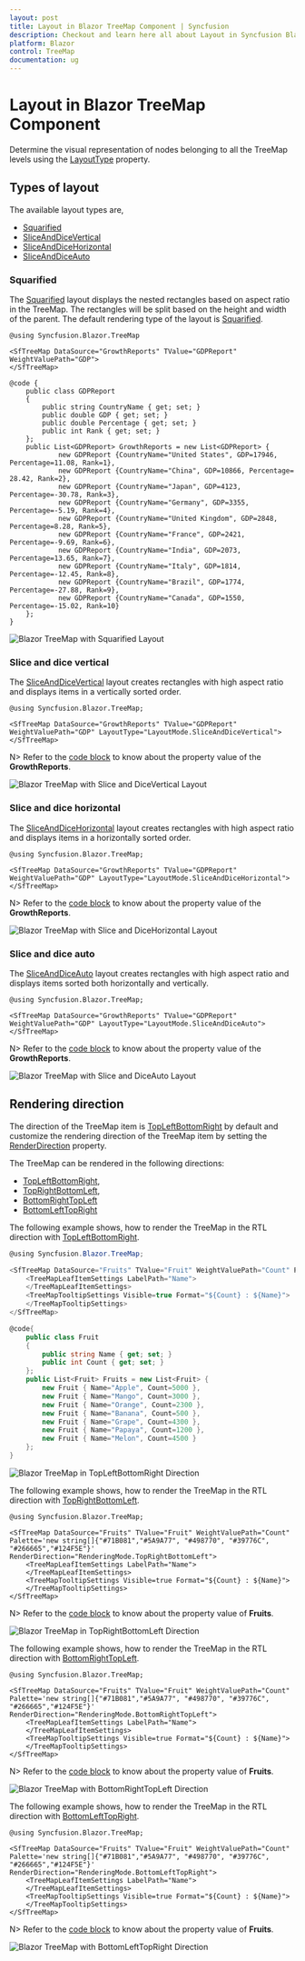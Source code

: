 ```yaml
---
layout: post
title: Layout in Blazor TreeMap Component | Syncfusion
description: Checkout and learn here all about Layout in Syncfusion Blazor TreeMap component and much more details.
platform: Blazor
control: TreeMap
documentation: ug
---
```


# Layout in Blazor TreeMap Component

Determine the visual representation of nodes belonging to all the TreeMap levels using the [LayoutType](https://help.syncfusion.com/cr/blazor/Syncfusion.Blazor.TreeMap.SfTreeMap-1.html#Syncfusion_Blazor_TreeMap_SfTreeMap_1_LayoutType) property.

## Types of layout

The available layout types are,

* [Squarified](https://help.syncfusion.com/cr/blazor/Syncfusion.Blazor.TreeMap.LayoutMode.html#Syncfusion_Blazor_TreeMap_LayoutMode_Squarified)
* [SliceAndDiceVertical](https://help.syncfusion.com/cr/blazor/Syncfusion.Blazor.TreeMap.LayoutMode.html#Syncfusion_Blazor_TreeMap_LayoutMode_SliceAndDiceVertical)
* [SliceAndDiceHorizontal](https://help.syncfusion.com/cr/blazor/Syncfusion.Blazor.TreeMap.LayoutMode.html#Syncfusion_Blazor_TreeMap_LayoutMode_SliceAndDiceHorizontal)
* [SliceAndDiceAuto](https://help.syncfusion.com/cr/blazor/Syncfusion.Blazor.TreeMap.LayoutMode.html#Syncfusion_Blazor_TreeMap_LayoutMode_SliceAndDiceAuto)

### Squarified

The [Squarified](https://help.syncfusion.com/cr/blazor/Syncfusion.Blazor.TreeMap.LayoutMode.html#Syncfusion_Blazor_TreeMap_LayoutMode_Squarified) layout displays the nested rectangles based on aspect ratio in the TreeMap. The rectangles will be split based on the height and width of the parent. The default rendering type of the layout is [Squarified](https://help.syncfusion.com/cr/blazor/Syncfusion.Blazor.TreeMap.LayoutMode.html#Syncfusion_Blazor_TreeMap_LayoutMode_Squarified).

```cshtml
@using Syncfusion.Blazor.TreeMap

<SfTreeMap DataSource="GrowthReports" TValue="GDPReport" WeightValuePath="GDP">
</SfTreeMap>

@code {
    public class GDPReport
    {
        public string CountryName { get; set; }
        public double GDP { get; set; }
        public double Percentage { get; set; }
        public int Rank { get; set; }
    };
    public List<GDPReport> GrowthReports = new List<GDPReport> {
            new GDPReport {CountryName="United States", GDP=17946, Percentage=11.08, Rank=1},
            new GDPReport {CountryName="China", GDP=10866, Percentage= 28.42, Rank=2},
            new GDPReport {CountryName="Japan", GDP=4123, Percentage=-30.78, Rank=3},
            new GDPReport {CountryName="Germany", GDP=3355, Percentage=-5.19, Rank=4},
            new GDPReport {CountryName="United Kingdom", GDP=2848, Percentage=8.28, Rank=5},
            new GDPReport {CountryName="France", GDP=2421, Percentage=-9.69, Rank=6},
            new GDPReport {CountryName="India", GDP=2073, Percentage=13.65, Rank=7},
            new GDPReport {CountryName="Italy", GDP=1814, Percentage=-12.45, Rank=8},
            new GDPReport {CountryName="Brazil", GDP=1774, Percentage=-27.88, Rank=9},
            new GDPReport {CountryName="Canada", GDP=1550, Percentage=-15.02, Rank=10}
    };
}
```

![Blazor TreeMap with Squarified Layout](images/Layout/blazor-treemap-squarified-layout.png)

### Slice and dice vertical

The [SliceAndDiceVertical](https://help.syncfusion.com/cr/blazor/Syncfusion.Blazor.TreeMap.LayoutMode.html#Syncfusion_Blazor_TreeMap_LayoutMode_SliceAndDiceVertical) layout creates rectangles with high aspect ratio and displays items in a vertically sorted order.

```cshtml
@using Syncfusion.Blazor.TreeMap;

<SfTreeMap DataSource="GrowthReports" TValue="GDPReport" WeightValuePath="GDP" LayoutType="LayoutMode.SliceAndDiceVertical">
</SfTreeMap>
```

N> Refer to the [code block](#squarified) to know about the property value of the **GrowthReports**.

![Blazor TreeMap with Slice and DiceVertical Layout](images/Layout/blazor-treemap-slice-and-dicevertical-layout.png)

### Slice and dice horizontal

The [SliceAndDiceHorizontal](https://help.syncfusion.com/cr/blazor/Syncfusion.Blazor.TreeMap.LayoutMode.html#Syncfusion_Blazor_TreeMap_LayoutMode_SliceAndDiceHorizontal) layout creates rectangles with high aspect ratio and displays items in a horizontally sorted order.

```cshtml
@using Syncfusion.Blazor.TreeMap;

<SfTreeMap DataSource="GrowthReports" TValue="GDPReport" WeightValuePath="GDP" LayoutType="LayoutMode.SliceAndDiceHorizontal">
</SfTreeMap>
```

N> Refer to the [code block](#squarified) to know about the property value of the **GrowthReports**.

![Blazor TreeMap with Slice and DiceHorizontal Layout](images/Layout/blazor-treemap-slice-and-dicehorizontal.png)

### Slice and dice auto

The [SliceAndDiceAuto](https://help.syncfusion.com/cr/blazor/Syncfusion.Blazor.TreeMap.LayoutMode.html#Syncfusion_Blazor_TreeMap_LayoutMode_SliceAndDiceAuto) layout creates rectangles with high aspect ratio and displays items sorted both horizontally and vertically.

```cshtml
@using Syncfusion.Blazor.TreeMap;

<SfTreeMap DataSource="GrowthReports" TValue="GDPReport" WeightValuePath="GDP" LayoutType="LayoutMode.SliceAndDiceAuto">
</SfTreeMap>
```

N> Refer to the [code block](#squarified) to know about the property value of the **GrowthReports**.

![Blazor TreeMap with Slice and DiceAuto Layout](images/Layout/blazor-treemap-slice-and-diceauto.png)

## Rendering direction

The direction of the TreeMap item is [TopLeftBottomRight](https://help.syncfusion.com/cr/blazor/Syncfusion.Blazor.TreeMap.RenderingMode.html#Syncfusion_Blazor_TreeMap_RenderingMode_TopLeftBottomRight) by default and customize the rendering direction of the TreeMap item by setting the [RenderDirection](https://help.syncfusion.com/cr/blazor/Syncfusion.Blazor.TreeMap.SfTreeMap-1.html#Syncfusion_Blazor_TreeMap_SfTreeMap_1_RenderDirection) property.

The TreeMap can be rendered in the following directions:

* [TopLeftBottomRight](https://help.syncfusion.com/cr/blazor/Syncfusion.Blazor.TreeMap.RenderingMode.html#Syncfusion_Blazor_TreeMap_RenderingMode_TopLeftBottomRight),
* [TopRightBottomLeft](https://help.syncfusion.com/cr/blazor/Syncfusion.Blazor.TreeMap.RenderingMode.html#Syncfusion_Blazor_TreeMap_RenderingMode_TopRightBottomLeft),
* [BottomRightTopLeft](https://help.syncfusion.com/cr/blazor/Syncfusion.Blazor.TreeMap.RenderingMode.html#Syncfusion_Blazor_TreeMap_RenderingMode_BottomRightTopLeft)
* [BottomLeftTopRight](https://help.syncfusion.com/cr/blazor/Syncfusion.Blazor.TreeMap.RenderingMode.html#Syncfusion_Blazor_TreeMap_RenderingMode_BottomLeftTopRight)

The following example shows, how to render the TreeMap in the RTL direction with [TopLeftBottomRight](https://help.syncfusion.com/cr/blazor/Syncfusion.Blazor.TreeMap.RenderingMode.html#Syncfusion_Blazor_TreeMap_RenderingMode_TopLeftBottomRight).

```csharp
@using Syncfusion.Blazor.TreeMap;

<SfTreeMap DataSource="Fruits" TValue="Fruit" WeightValuePath="Count" Palette='new string[]{"#71B081","#5A9A77", "#498770", "#39776C", "#266665","#124F5E"}' RenderDirection="RenderingMode.TopLeftBottomRight">
    <TreeMapLeafItemSettings LabelPath="Name">
    </TreeMapLeafItemSettings>
    <TreeMapTooltipSettings Visible=true Format="${Count} : ${Name}">
    </TreeMapTooltipSettings>
</SfTreeMap>

@code{
    public class Fruit
    {
        public string Name { get; set; }
        public int Count { get; set; }
    };
    public List<Fruit> Fruits = new List<Fruit> {
        new Fruit { Name="Apple", Count=5000 },
        new Fruit { Name="Mango", Count=3000 },
        new Fruit { Name="Orange", Count=2300 },
        new Fruit { Name="Banana", Count=500 },
        new Fruit { Name="Grape", Count=4300 },
        new Fruit { Name="Papaya", Count=1200 },
        new Fruit { Name="Melon", Count=4500 }
    };
}
```

![Blazor TreeMap in TopLeftBottomRight Direction](images/Internationalization/blazor-treemap-top-left-bottom-right-direction.png)

The following example shows, how to render the TreeMap in the RTL direction with [TopRightBottomLeft](https://help.syncfusion.com/cr/blazor/Syncfusion.Blazor.TreeMap.RenderingMode.html#Syncfusion_Blazor_TreeMap_RenderingMode_TopRightBottomLeft).

```cshtml
@using Syncfusion.Blazor.TreeMap;

<SfTreeMap DataSource="Fruits" TValue="Fruit" WeightValuePath="Count" Palette='new string[]{"#71B081","#5A9A77", "#498770", "#39776C", "#266665","#124F5E"}' RenderDirection="RenderingMode.TopRightBottomLeft">
    <TreeMapLeafItemSettings LabelPath="Name">
    </TreeMapLeafItemSettings>
    <TreeMapTooltipSettings Visible=true Format="${Count} : ${Name}">
    </TreeMapTooltipSettings>
</SfTreeMap>
```

N> Refer to the [code block](#rendering-direction) to know about the property value of **Fruits**.

![Blazor TreeMap in TopRightBottomLeft Direction](images/Internationalization/blazor-treemap-top-right-bottom-left-direction.png)

The following example shows, how to render the TreeMap in the RTL direction with [BottomRightTopLeft](https://help.syncfusion.com/cr/blazor/Syncfusion.Blazor.TreeMap.RenderingMode.html#Syncfusion_Blazor_TreeMap_RenderingMode_BottomRightTopLeft).

```cshtml
@using Syncfusion.Blazor.TreeMap;

<SfTreeMap DataSource="Fruits" TValue="Fruit" WeightValuePath="Count" Palette='new string[]{"#71B081","#5A9A77", "#498770", "#39776C", "#266665","#124F5E"}' RenderDirection="RenderingMode.BottomRightTopLeft">
    <TreeMapLeafItemSettings LabelPath="Name">
    </TreeMapLeafItemSettings>
    <TreeMapTooltipSettings Visible=true Format="${Count} : ${Name}">
    </TreeMapTooltipSettings>
</SfTreeMap>
```

N> Refer to the [code block](#rendering-direction) to know about the property value of **Fruits**.

![Blazor TreeMap with BottomRightTopLeft Direction](images/Internationalization/blazor-treemap-bottom-right-top-left-direction.png)

The following example shows, how to render the TreeMap in the RTL direction with [BottomLeftTopRight](https://help.syncfusion.com/cr/blazor/Syncfusion.Blazor.TreeMap.RenderingMode.html#Syncfusion_Blazor_TreeMap_RenderingMode_BottomLeftTopRight).

```cshtml
@using Syncfusion.Blazor.TreeMap;

<SfTreeMap DataSource="Fruits" TValue="Fruit" WeightValuePath="Count" Palette='new string[]{"#71B081","#5A9A77", "#498770", "#39776C", "#266665","#124F5E"}' RenderDirection="RenderingMode.BottomLeftTopRight">
    <TreeMapLeafItemSettings LabelPath="Name">
    </TreeMapLeafItemSettings>
    <TreeMapTooltipSettings Visible=true Format="${Count} : ${Name}">
    </TreeMapTooltipSettings>
</SfTreeMap>
```

N> Refer to the [code block](#rendering-direction) to know about the property value of **Fruits**.

![Blazor TreeMap with BottomLeftTopRight Direction](images/Internationalization/blazor-treemap-bottom-left-top-right-direction.png)